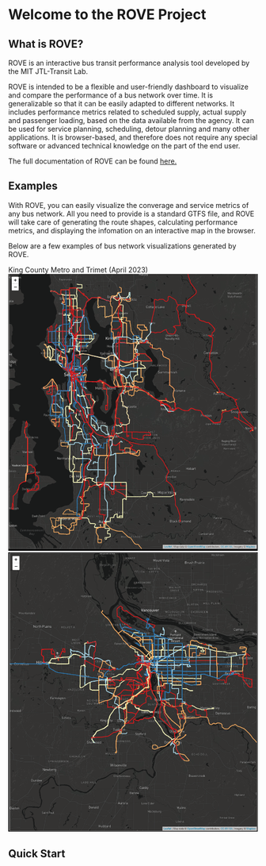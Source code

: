 # Welcome to the ROVE Project

## What is ROVE?

ROVE is an interactive bus transit performance analysis tool developed by the MIT JTL-Transit Lab.

ROVE is intended to be a flexible and user-friendly dashboard to visualize and compare the performance of a bus network over time. It is generalizable so that it can be easily adapted to different networks. It includes performance metrics related to scheduled supply, actual supply and passenger loading, based on the data available from the agency. It can be used for service planning, scheduling, detour planning and many other applications. It is browser-based, and therefore does not require any special software or advanced technical knowledge on the part of the end user.

The full documentation of ROVE can be found [here.](https://rove.readthedocs.io/en/latest/index.html)

## Examples
With ROVE, you can easily visualize the converage and service metrics of any bus network. All you need to provide is a standard GTFS file, and ROVE will take care of generating the route shapes, calculating performance metrics, and displaying the infomation on an interactive map in the browser.

Below are a few examples of bus network visualizations generated by ROVE.

King County Metro and Trimet (April 2023)
![King County Metro (April 2023)](images/examples/KCM_April_2023.PNG) ![Trimet (April 2023)](images/examples/Trimet_April_2023.PNG)


## Quick Start